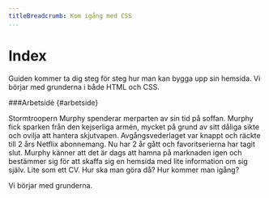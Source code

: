 ```yaml
---
titleBreadcrumb: Kom igång med CSS
...
```

Index
===============================

Guiden kommer ta dig steg för steg hur man kan bygga upp sin hemsida. Vi börjar med grunderna i både HTML och CSS.

###Arbetsidé {#arbetside}

Stormtroopern Murphy spenderar merparten av sin tid på soffan. Murphy fick sparken från den kejserliga armén, mycket på grund av sitt dåliga sikte och ovilja att hantera skjutvapen. Avgångsvederlaget var knappt och räckte till 2 års Netflix abonnemang. Nu har 2 år gått och favoritserierna har tagit slut. Murphy känner att det är dags att hamna på marknaden igen och bestämmer sig för att skaffa sig en hemsida med lite information om sig själv. Lite som ett CV. Hur ska man göra då? Hur kommer man igång?  

Vi börjar med grunderna.
